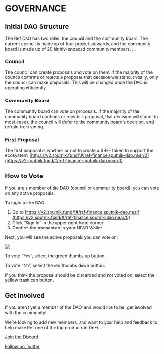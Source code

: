 # GOVERNANCE

## Initial DAO Structure <a id="9a14"></a>

The Ref DAO has two roles: the council and the community board. The current council is made up of four project stewards, and the community board is made up of 20 highly-engaged community members. …

### Council <a id="b1b4"></a>

The council can create proposals and vote on them. If the majority of the council confirms or rejects a proposal, that decision will stand. Initially, only the council can make proposals. This will be changed once the DAO is operating efficiently.

### Community Board <a id="b4c3"></a>

The community board can vote on proposals. If the majority of the community board confirms or rejects a proposal, that decision will stand. In most cases, the council will defer to the community board’s decision, and refrain from voting.

### First Proposal <a id="315d"></a>

The first proposal is whether or not to create a $REF token to support the ecosystem: [https://v2.sputnik.fund/\#/ref-finance.sputnik-dao.near/0](https://v2.sputnik.fund/#/ref-finance.sputnik-dao.near/0)

## How to Vote <a id="9a26"></a>

If you are a member of the DAO \(council or community board\), you can vote on any active proposals.

To login to the DAO:

1. Go to [https://v2.sputnik.fund/\#/ref-finance.sputnik-dao.near](https://v2.sputnik.fund/#/ref-finance.sputnik-dao.near/0)
2. Click “Sign In” in the upper right hand corner
3. Confirm the transaction in your NEAR Wallet

Next, you will see the active proposals you can vote on:

![](https://miro.medium.com/max/1400/1*ECl8X3NZNPdvSFlY5fYSog.png)

To vote “Yes”, select the green thumbs up button.

To vote “No”, select the red thumbs down button.

If you think the proposal should be discarded and not voted on, select the yellow trash can button.

## Get Involved <a id="96f5"></a>

If you aren’t yet a member of the DAO, and would like to be, get involved with the community!

We’re looking to add new members, and want to your help and feedback to help make Ref one of the top products in DeFi.

[Join the Discord](https://discord.gg/SJBGcfMxJz)

[Follow on Twitter](https://twitter.com/finance_ref)

